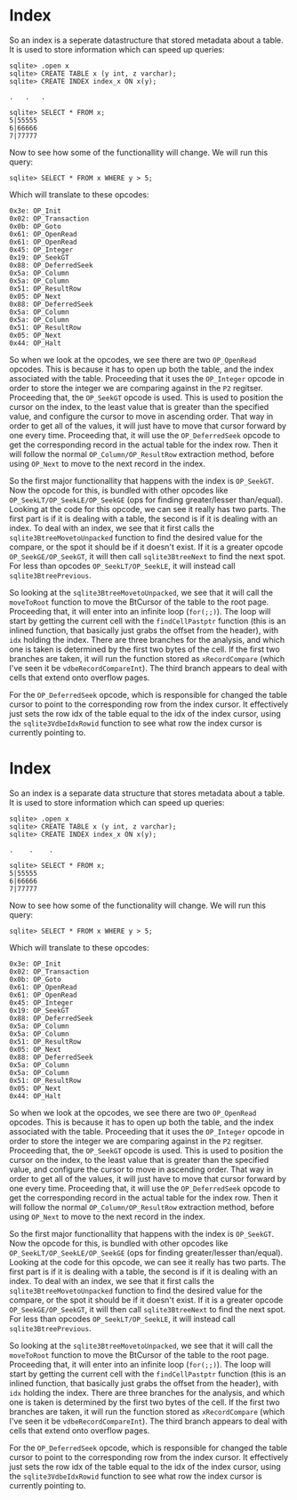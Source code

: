 # Index

So an index is a seperate datastructure that stored metadata about a table. It is used to store information which can speed up queries:

```
sqlite> .open x
sqlite> CREATE TABLE x (y int, z varchar);
sqlite> CREATE INDEX index_x ON x(y);

.	.	.

sqlite> SELECT * FROM x;
5|55555
6|66666
7|77777
```

Now to see how some of the functionallity will change. We will run this query:

```
sqlite> SELECT * FROM x WHERE y > 5;
```

Which will translate to these opcodes:

```
0x3e: OP_Init
0x02: OP_Transaction
0x0b: OP_Goto
0x61: OP_OpenRead
0x61: OP_OpenRead
0x45: OP_Integer
0x19: OP_SeekGT
0x88: OP_DeferredSeek
0x5a: OP_Column
0x5a: OP_Column
0x51: OP_ResultRow
0x05: OP_Next
0x88: OP_DeferredSeek
0x5a: OP_Column
0x5a: OP_Column
0x51: OP_ResultRow
0x05: OP_Next
0x44: OP_Halt
```

So when we look at the opcodes, we see there are two `OP_OpenRead` opcodes. This is because it has to open up both the table, and the index associated with the table. Proceeding that it uses the `OP_Integer` opcode in order to store the integer we are comparing against in the `P2` regitser. Proceeding that, the `OP_SeekGT` opcode is used. This is used to position the cursor on the index, to the least value that is greater than the specified value, and configure the cursor to move in ascending order. That way in order to get all of the values, it will just have to move that cursor forward by one every time. Proceeding that, it will use the `OP_DeferredSeek` opcode to get the corresponding record in the actual table for the index row. Then it will follow the normal `OP_Column/OP_ResultRow` extraction method, before using `OP_Next` to move to the next record in the index.

So the first major functionallity that happens with the index is `OP_SeekGT`. Now the opcode for this, is bundled with other opcodes like `OP_SeekLT/OP_SeekLE/OP_SeekGE` (ops for finding greater/lesser than/equal). Looking at the code for this opcode, we can see it really has two parts. The first part is if it is dealing with a table, the second is if it is dealing with an index. To deal with an index, we see that it first calls the `sqlite3BtreeMovetoUnpacked` function to find the desired value for the compare, or the spot it should be if it doesn't exist. If it is a greater opcode `OP_SeekGE/OP_SeekGT`, it will then call `sqlite3BtreeNext` to find the next spot. For less than opcodes `OP_SeekLT/OP_SeekLE`, it will instead call `sqlite3BtreePrevious`.

So looking at the `sqlite3BtreeMovetoUnpacked`, we see that it will call the `moveToRoot` function to move the BtCursor of the table to the root page. Proceeding that, it will enter into an infinite loop (`for(;;)`). The loop will start by getting the current cell with the `findCellPastptr` function (this is an inlined function, that basically just grabs the offset from the header), with `idx` holding the index. There are three branches for the analysis, and which one is taken is determined by the first two bytes of the cell. If the first two branches are taken, it will run the function stored as `xRecordCompare` (which I've seen it be `vdbeRecordCompareInt`). The third branch appears to deal with cells that extend onto overflow pages.

For the `OP_DeferredSeek` opcode, which is responsible for changed the table cursor to point to the corresponding row from the index cursor. It effectively just sets the row idx of the table equal to the idx of the index cursor, using the `sqlite3VdbeIdxRowid` function to see what row the index cursor is currently pointing to.
# Index

So an index is a separate data structure that stores metadata about a table. It is used to store information which can speed up queries:

```
sqlite> .open x
sqlite> CREATE TABLE x (y int, z varchar);
sqlite> CREATE INDEX index_x ON x(y);

.    .    .

sqlite> SELECT * FROM x;
5|55555
6|66666
7|77777
```

Now to see how some of the functionality will change. We will run this query:

```
sqlite> SELECT * FROM x WHERE y > 5;
```

Which will translate to these opcodes:

```
0x3e: OP_Init
0x02: OP_Transaction
0x0b: OP_Goto
0x61: OP_OpenRead
0x61: OP_OpenRead
0x45: OP_Integer
0x19: OP_SeekGT
0x88: OP_DeferredSeek
0x5a: OP_Column
0x5a: OP_Column
0x51: OP_ResultRow
0x05: OP_Next
0x88: OP_DeferredSeek
0x5a: OP_Column
0x5a: OP_Column
0x51: OP_ResultRow
0x05: OP_Next
0x44: OP_Halt
```

So when we look at the opcodes, we see there are two `OP_OpenRead` opcodes. This is because it has to open up both the table, and the index associated with the table. Proceeding that it uses the `OP_Integer` opcode in order to store the integer we are comparing against in the `P2` regitser. Proceeding that, the `OP_SeekGT` opcode is used. This is used to position the cursor on the index, to the least value that is greater than the specified value, and configure the cursor to move in ascending order. That way in order to get all of the values, it will just have to move that cursor forward by one every time. Proceeding that, it will use the `OP_DeferredSeek` opcode to get the corresponding record in the actual table for the index row. Then it will follow the normal `OP_Column/OP_ResultRow` extraction method, before using `OP_Next` to move to the next record in the index.

So the first major functionallity that happens with the index is `OP_SeekGT`. Now the opcode for this, is bundled with other opcodes like `OP_SeekLT/OP_SeekLE/OP_SeekGE` (ops for finding greater/lesser than/equal). Looking at the code for this opcode, we can see it really has two parts. The first part is if it is dealing with a table, the second is if it is dealing with an index. To deal with an index, we see that it first calls the `sqlite3BtreeMovetoUnpacked` function to find the desired value for the compare, or the spot it should be if it doesn't exist. If it is a greater opcode `OP_SeekGE/OP_SeekGT`, it will then call `sqlite3BtreeNext` to find the next spot. For less than opcodes `OP_SeekLT/OP_SeekLE`, it will instead call `sqlite3BtreePrevious`.

So looking at the `sqlite3BtreeMovetoUnpacked`, we see that it will call the `moveToRoot` function to move the BtCursor of the table to the root page. Proceeding that, it will enter into an infinite loop (`for(;;)`). The loop will start by getting the current cell with the `findCellPastptr` function (this is an inlined function, that basically just grabs the offset from the header), with `idx` holding the index. There are three branches for the analysis, and which one is taken is determined by the first two bytes of the cell. If the first two branches are taken, it will run the function stored as `xRecordCompare` (which I've seen it be `vdbeRecordCompareInt`). The third branch appears to deal with cells that extend onto overflow pages.

For the `OP_DeferredSeek` opcode, which is responsible for changed the table cursor to point to the corresponding row from the index cursor. It effectively just sets the row idx of the table equal to the idx of the index cursor, using the `sqlite3VdbeIdxRowid` function to see what row the index cursor is currently pointing to.
